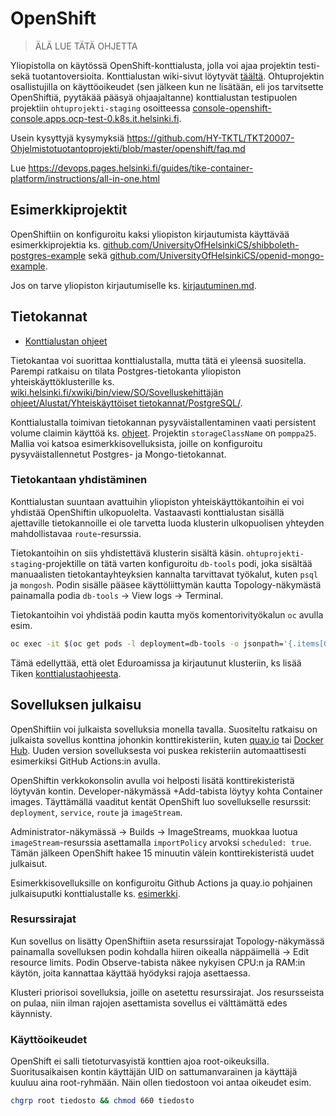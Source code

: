 # OpenShift

> ÄLÄ LUE TÄTÄ OHJETTA

Yliopistolla on käytössä OpenShift-konttialusta, jolla voi ajaa projektin testi- sekä tuotantoversioita. Konttialustan wiki-sivut löytyvät [täältä](https://wiki.helsinki.fi/xwiki/bin/view/SO/Sovelluskehitt%C3%A4j%C3%A4n%20ohjeet/Alustat/Tiken%20konttialusta/). Ohtuprojektin osallistujilla on käyttöoikeudet (sen jälkeen kun ne lisätään, eli jos tarvitsette OpenShiftiä, pyytäkää pääsyä ohjaajaltanne) konttialustan testipuolen projektiin `ohtuprojekti-staging` osoitteessa [console-openshift-console.apps.ocp-test-0.k8s.it.helsinki.fi](https://console-openshift-console.apps.ocp-test-0.k8s.it.helsinki.fi/).

Usein kysyttyjä kysymyksiä https://github.com/HY-TKTL/TKT20007-Ohjelmistotuotantoprojekti/blob/master/openshift/faq.md

Lue https://devops.pages.helsinki.fi/guides/tike-container-platform/instructions/all-in-one.html

## Esimerkkiprojektit

OpenShiftiin on konfiguroitu kaksi yliopiston kirjautumista käyttävää esimerkkiprojektia ks. [github.com/UniversityOfHelsinkiCS/shibboleth-postgres-example](https://github.com/UniversityOfHelsinkiCS/shibboleth-postgres-example) sekä [github.com/UniversityOfHelsinkiCS/openid-mongo-example](https://github.com/UniversityOfHelsinkiCS/openid-mongo-example/).

Jos on tarve yliopiston kirjautumiselle ks. [kirjautuminen.md](kirjautuminen.md).

## Tietokannat

- [Konttialustan ohjeet](https://wiki.helsinki.fi/xwiki/bin/view/SO/Sovelluskehitt%C3%A4j%C3%A4n%20ohjeet/Alustat/Tiken%20konttialusta/3%20-%20Ohjeet/Tietokannat/)

Tietokantaa voi suorittaa konttialustalla, mutta tätä ei yleensä suositella. Parempi ratkaisu on tilata Postgres-tietokanta yliopiston yhteiskäyttöklusterille ks. [wiki.helsinki.fi/xwiki/bin/view/SO/Sovelluskehittäjän ohjeet/Alustat/Yhteiskäyttöiset tietokannat/PostgreSQL/](https://wiki.helsinki.fi/xwiki/bin/view/SO/Sovelluskehitt%C3%A4j%C3%A4n%20ohjeet/Alustat/Yhteisk%C3%A4ytt%C3%B6iset%20tietokannat/PostgreSQL/).

Konttialustalla toimivan tietokannan pysyväistallentaminen vaati persistent volume claimin käyttöä ks. [ohjeet]([https://wiki.helsinki.fi/pages/viewpage.action?pageId=350278065](https://wiki.helsinki.fi/xwiki/bin/view/SO/Sovelluskehitt%C3%A4j%C3%A4n%20ohjeet/Alustat/Tiken%20konttialusta/3%20-%20Ohjeet/3.8%20Levyn%20k%C3%A4ytt%C3%B6%20Tiken%20OpenShiftiss%C3%A4/)). Projektin `storageClassName` on `pomppa25`. Mallia voi katsoa esimerkkisovelluksista, joille on konfiguroitu pysyväistallennetut Postgres- ja Mongo-tietokannat.

### Tietokantaan yhdistäminen

Konttialustan suuntaan avattuihin yliopiston yhteiskäyttökantoihin ei voi yhdistää OpenShiftin ulkopuolelta. Vastaavasti konttialustan sisällä ajettaville tietokannoille ei ole tarvetta luoda klusterin ulkopuolisen yhteyden mahdollistavaa `route`-resurssia.

Tietokantoihin on siis yhdistettävä klusterin sisältä käsin. `ohtuprojekti-staging`-projektille on tätä varten konfiguroitu `db-tools` podi, joka sisältää manuaalisten tietokantayhteyksien kannalta tarvittavat työkalut, kuten `psql` ja `mongosh`. Podin sisälle pääsee käyttöliittymän kautta Topology-näkymästä painamalla podia `db-tools` -> View logs -> Terminal.

Tietokantoihin voi yhdistää podin kautta myös komentorivityökalun `oc` avulla esim.

```bash
oc exec -it $(oc get pods -l deployment=db-tools -o jsonpath='{.items[0].metadata.name}') -- psql postgres://kayttaja:salasana@possu-test.it.helsinki.fi:5432/tietokanta
```

Tämä edellyttää, että olet Eduroamissa ja kirjautunut klusteriin, ks lisää Tiken [konttialustaohjeesta](https://wiki.helsinki.fi/xwiki/bin/view/SO/Sovelluskehitt%C3%A4j%C3%A4n%20ohjeet/Alustat/Tiken%20konttialusta/).

## Sovelluksen julkaisu

OpenShiftiin voi julkaista sovelluksia monella tavalla. Suositeltu ratkaisu on julkaista sovellus konttina johonkin konttirekisteriin, kuten [quay.io](https://quay.io/) tai [Docker Hub](https://hub.docker.com/). Uuden version sovelluksesta voi puskea rekisteriin automaattisesti esimerkiksi GitHub Actions:in avulla.

OpenShiftin verkkokonsolin avulla voi helposti lisätä konttirekisteristä löytyvän kontin. Developer-näkymässä +Add-tabista löytyy kohta Container images. Täyttämällä vaaditut kentät OpenShift luo sovellukselle resurssit: `deployment`, `service`, `route` ja `imageStream`.

Administrator-näkymässä -> Builds -> ImageStreams, muokkaa luotua `imageStream`-resurssia asettamalla `importPolicy` arvoksi `scheduled: true`. Tämän jälkeen OpenShift hakee 15 minuutin välein konttirekisteristä uudet julkaisut.

Esimerkkisovelluksille on konfiguroitu Github Actions ja quay.io pohjainen julkaisuputki konttialustalle ks. [esimerkki](https://github.com/UniversityOfHelsinkiCS/shibboleth-postgres-example/blob/main/.github/workflows/staging.yaml).

### Resurssirajat

Kun sovellus on lisätty OpenShiftiin aseta resurssirajat Topology-näkymässä painamalla sovelluksen podin kohdalla hiiren oikealla näppäimellä -> Edit resource limits. Podin Observe-tabista näkee nykyisen CPU:n ja RAM:in käytön, joita kannattaa käyttää hyödyksi rajoja asettaessa.

Klusteri priorisoi sovelluksia, joille on asetettu resurssirajat. Jos resursseista on pulaa, niin ilman rajojen asettamista sovellus ei välttämättä edes käynnisty.


### Käyttöoikeudet

OpenShift ei salli tietoturvasyistä konttien ajoa root-oikeuksilla. Suoritusaikaisen kontin käyttäjän UID on sattumanvarainen ja käyttäjä kuuluu aina root-ryhmään. Näin ollen tiedostoon voi antaa oikeudet esim.

```bash
chgrp root tiedosto && chmod 660 tiedosto
```
